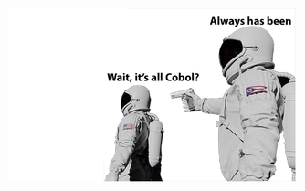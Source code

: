 <p align="center">
  <img src="https://raw.githubusercontent.com/OOQQ/OOQQ/master/img/readmeSplash_v3.00.png"/></a>
</p>
